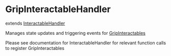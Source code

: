 # GripInteractableHandler

extends [InteractableHandler](/docs/InteractableHandler.md)

Manages state updates and triggering events for [GripInteractables](/docs/GripInteractable.md)

Please see documentation for InteractableHandler for relevant function calls to
register GripInteractables
